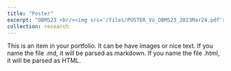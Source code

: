 ```yaml
---
title: "Poster"
excerpt: "OBMS23 <br/><img src='/files/POSTER_Vo_OBMS23_2023Mar24.pdf'>"
collection: research
---
```


This is an item in your portfolio. It can be have images or nice text. If you name the file .md, it will be parsed as markdown. If you name the file .html, it will be parsed as HTML. 
